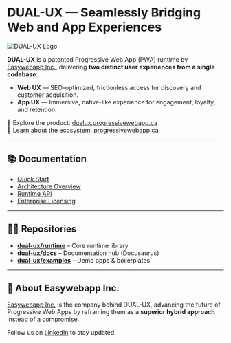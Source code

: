 # DUAL-UX — Seamlessly Bridging Web and App Experiences

![DUAL-UX Logo](https://dualux.progressivewebapp.ca/assets/icons/github-dualux-hero.png)

**DUAL-UX** is a patented Progressive Web App (PWA) runtime by [Easywebapp Inc.](https://easywebapp.ca), delivering **two distinct user experiences from a single codebase**:

- **Web UX** — SEO-optimized, frictionless access for discovery and customer acquisition.  
- **App UX** — Immersive, native-like experience for engagement, loyalty, and retention.  

🔗 Explore the product: [dualux.progressivewebapp.ca](https://dualux.progressivewebapp.ca)  
🔗 Learn about the ecosystem: [progressivewebapp.ca](https://progressivewebapp.ca)  

---

## 📚 Documentation
- [Quick Start](https://docs.dualux.progressivewebapp.ca/docs/01-getting-started/quick-start)  
- [Architecture Overview](https://docs.dualux.progressivewebapp.ca/docs/02-architecture/overview)  
- [Runtime API](https://docs.dualux.progressivewebapp.ca/docs/03-runtime-api/configuration)  
- [Enterprise Licensing](https://docs.dualux.progressivewebapp.ca/docs/04-enterprise/dual-licensing)  

---

## 🧑‍💻 Repositories
- [**dual-ux/runtime**](https://github.com/dual-ux/runtime) – Core runtime library  
- [**dual-ux/docs**](https://github.com/dual-ux/docs) – Documentation hub (Docusaurus)  
- [**dual-ux/examples**](https://github.com/dual-ux/examples) – Demo apps & boilerplates  

---

## 🏢 About Easywebapp Inc.
[Easywebapp Inc.](https://easywebapp.ca) is the company behind DUAL-UX, advancing the future of Progressive Web Apps by reframing them as a **superior hybrid approach** instead of a compromise.  

Follow us on [LinkedIn](https://www.linkedin.com/company/easywebapp/) to stay updated.

